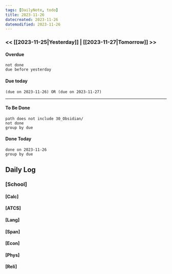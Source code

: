 ```yaml
---
tags: [DailyNote, todo]
title: 2023-11-26
datecreated: 2023-11-26
datemodified: 2023-11-26
---
```


### << [[2023-11-25|Yesterday]] | [[2023-11-27|Tomorrow]] >>

#### Overdue
```tasks
not done
due before yesterday
```
#### Due today

```tasks
(due on 2023-11-26) OR (due on 2023-11-27) 

```
---
#### To Be Done

```tasks
path does not include 30_Obsidian/
not done
group by due
```

#### Done Today

```tasks
done on 2023-11-26
group by due
```

## Daily Log

### [School]

#### [Calc]

#### [ATCS]

#### [Lang]

#### [Span]

#### [Econ]

#### [Phys]

#### [Reli]